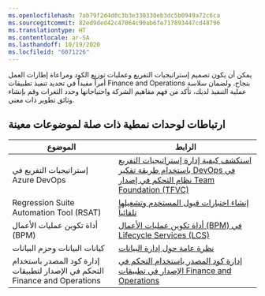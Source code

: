 ```yaml
---
ms.openlocfilehash: 7ab79f2d4d0c3b3e330330eb3dc5b0949a72c6ca
ms.sourcegitcommit: 82ed9ded42c47064c90ab6fe717893447cd48796
ms.translationtype: HT
ms.contentlocale: ar-SA
ms.lasthandoff: 10/19/2020
ms.locfileid: "6071226"
---
```


يمكن أن يكون تصميم إستراتيجيات التفريع وعمليات توزيع الكود ومراعاة إطارات العمل أمراً مفيداً في تحديد تنفيذ تطبيقات Finance and Operations بنجاح. ولضمان سلاسة عملية التنفيذ لديك، تأكد من فهم مفاهيم الشركة واحتياجاتها وحدد الثغرات وقم بإنشاء وثائق تطوير ذات معني.

## <a name="links-to-related-modules-and-sites-for-specific-topics"></a>ارتباطات لوحدات نمطية ذات صلة لموضوعات معينة
 

  

| الموضوع | الرابط |
 | ------------- | ------------- |
 | إستراتيجيات التفريع في Azure DevOps | [استكشف كيفية إدارة إستراتيجيات التفريع باستخدام طريقة تفكير DevOps في نظام التحكم في إصدار Team Foundation ‏(TFVC)](https://docs.microsoft.com/azure/devops/repos/tfvc/effective-tfvc-branching-strategies-for-devops?azure-portal=true)|
 | Regression Suite Automation Tool ‏(RSAT)| [إنشاء اختبارات قبول المستخدم وتشغيلها تلقائياً](https://docs.microsoft.com/dynamics365/fin-ops-core/dev-itpro/lifecycle-services/using-task-guides-and-bpm-to-create-user-acceptance-tests?azure-portal=true?azure-portal=true)|
 | أداة تكوين عمليات الأعمال (BPM) | [أداة تكوين عمليات الأعمال (BPM) في Lifecycle Services‏ (LCS)](https://docs.microsoft.com/dynamics365/fin-ops-core/dev-itpro/lifecycle-services/bpm-overview?azure-portal=true)|
 | كيانات البيانات وحزم البيانات| [نظرة عامة حول إدارة البيانات](https://docs.microsoft.com/dynamics365/fin-ops-core/dev-itpro/data-entities/data-entities-data-packages?azure-portal=true)|
| إدارة كود المصدر باستخدام التحكم في الإصدار لتطبيقات Finance and Operations| [إدارة كود المصدر باستخدام التحكم في الإصدار في تطبيقات Finance and Operations](https://docs.microsoft.com/learn/modules/manage-source-code-version-control-finance-operations/?azure-portal=true)|
 

